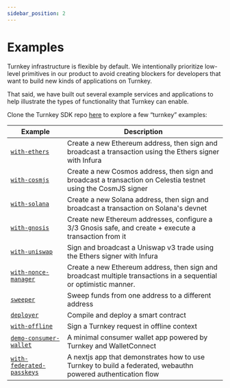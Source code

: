 ```yaml
---
sidebar_position: 2
---
```


# Examples

Turnkey infrastructure is flexible by default. We intentionally prioritize low-level primitives in our product to avoid creating blockers for developers that want to build new kinds of applications on Turnkey.

That said, we have built out several example services and applications to help illustrate the types of functionality that Turnkey can enable.

Clone the Turnkey SDK repo [here](https://github.com/tkhq/sdk) to explore a few “turnkey” examples:

| Example                                                                | Description                                                                                                        |
| ---------------------------------------------------------------------- | ------------------------------------------------------------------------------------------------------------------ |
| [`with-ethers`](/examples/with-ethers/)                                | Create a new Ethereum address, then sign and broadcast a transaction using the Ethers signer with Infura           |
| [`with-cosmjs`](/examples/with-cosmjs/)                                | Create a new Cosmos address, then sign and broadcast a transaction on Celestia testnet using the CosmJS signer     |
| [`with-solana`](/examples/with-solana/)                                | Create a new Solana address, then sign and broadcast a transaction on Solana's devnet                              |
| [`with-gnosis`](/examples/with-gnosis/)                                | Create new Ethereum addresses, configure a 3/3 Gnosis safe, and create + execute a transaction from it             |
| [`with-uniswap`](/examples/with-uniswap/)                              | Sign and broadcast a Uniswap v3 trade using the Ethers signer with Infura                                          |
| [`with-nonce-manager`](/examples/with-nonce-manager/)                  | Create a new Ethereum address, then sign and broadcast multiple transactions in a sequential or optimistic manner. |
| [`sweeper`](/examples/sweeper/)                                        | Sweep funds from one address to a different address                                                                |
| [`deployer`](/examples/deployer/)                                      | Compile and deploy a smart contract                                                                                |
| [`with-offline`](/examples/with-offline/)                              | Sign a Turnkey request in offline context                                                                          |
| [`demo-consumer-wallet`](https://github.com/tkhq/demo-consumer-wallet) | A minimal consumer wallet app powered by Turnkey and WalletConnect                                                 |
| [`with-federated-passkeys`](/examples/with-federated-passkeys/)        | A nextjs app that demonstrates how to use Turnkey to build a federated, webauthn powered authentication flow       |
